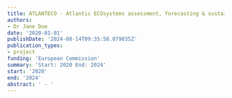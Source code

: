 ```yaml
---
title: ATLANTECO - Atlantic ECOsystems assessment, forecasting & sustainability
authors:
- Dr Jane Doe
date: '2020-01-01'
publishDate: '2024-08-14T09:35:58.079035Z'
publication_types:
- project
funding: 'European Commission'
summary: 'Start: 2020 End: 2024'
start: '2020'
end: '2024'
abstract: ' - '
---
```

